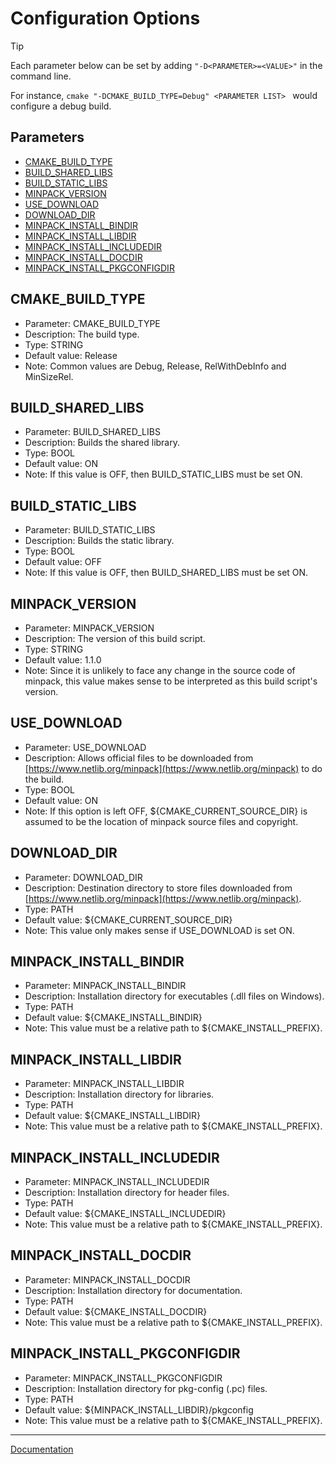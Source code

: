 # Configuration Options

> [!TIP]
> 
> Each parameter below can be set by adding ```"-D<PARAMETER>=<VALUE>"``` in the command line.
> 
> For instance, ```cmake "-DCMAKE_BUILD_TYPE=Debug" <PARAMETER LIST> ``` would configure a debug build.

## Parameters
* [CMAKE_BUILD_TYPE](#CMAKE_BUILD_TYPE)
* [BUILD_SHARED_LIBS](#BUILD_SHARED_LIBS)
* [BUILD_STATIC_LIBS](#BUILD_STATIC_LIBS)
* [MINPACK_VERSION](#MINPACK_VERSION)
* [USE_DOWNLOAD](#USE_DOWNLOAD)
* [DOWNLOAD_DIR](#DOWNLOAD_DIR)
* [MINPACK_INSTALL_BINDIR](#MINPACK_INSTALL_BINDIR)
* [MINPACK_INSTALL_LIBDIR](#MINPACK_INSTALL_LIBDIR)
* [MINPACK_INSTALL_INCLUDEDIR](#MINPACK_INSTALL_INCLUDEDIR)
* [MINPACK_INSTALL_DOCDIR](#MINPACK_INSTALL_DOCDIR)
* [MINPACK_INSTALL_PKGCONFIGDIR](#MINPACK_INSTALL_PKGCONFIGDIR)

## CMAKE_BUILD_TYPE

* Parameter: CMAKE_BUILD_TYPE
* Description: The build type.
* Type: STRING
* Default value: Release
* Note: Common values are Debug, Release, RelWithDebInfo and MinSizeRel.

## BUILD_SHARED_LIBS

* Parameter: BUILD_SHARED_LIBS
* Description: Builds the shared library.
* Type: BOOL
* Default value: ON
* Note: If this value is OFF, then BUILD_STATIC_LIBS must be set ON.

## BUILD_STATIC_LIBS

* Parameter: BUILD_STATIC_LIBS
* Description: Builds the static library.
* Type: BOOL
* Default value: OFF
* Note: If this value is OFF, then BUILD_SHARED_LIBS must be set ON.

## MINPACK_VERSION

* Parameter: MINPACK_VERSION
* Description: The version of this build script.
* Type: STRING
* Default value: 1.1.0
* Note: Since it is unlikely to face any change in the source code of minpack, this value makes sense to be interpreted as this build script's version.

## USE_DOWNLOAD

* Parameter: USE_DOWNLOAD
* Description: Allows official files to be downloaded from [https://www.netlib.org/minpack](https://www.netlib.org/minpack) to do the build.
* Type: BOOL
* Default value: ON
* Note: If this option is left OFF, ${CMAKE_CURRENT_SOURCE_DIR} is assumed to be the location of minpack source files and copyright.

## DOWNLOAD_DIR

* Parameter: DOWNLOAD_DIR
* Description: Destination directory to store files downloaded from [https://www.netlib.org/minpack](https://www.netlib.org/minpack).
* Type: PATH
* Default value: ${CMAKE_CURRENT_SOURCE_DIR}
* Note: This value only makes sense if USE_DOWNLOAD is set ON.

## MINPACK_INSTALL_BINDIR

* Parameter: MINPACK_INSTALL_BINDIR
* Description: Installation directory for executables (.dll files on Windows).
* Type: PATH
* Default value: ${CMAKE_INSTALL_BINDIR}
* Note: This value must be a relative path to ${CMAKE_INSTALL_PREFIX}.

## MINPACK_INSTALL_LIBDIR

* Parameter: MINPACK_INSTALL_LIBDIR
* Description: Installation directory for libraries.
* Type: PATH
* Default value: ${CMAKE_INSTALL_LIBDIR}
* Note: This value must be a relative path to ${CMAKE_INSTALL_PREFIX}.

## MINPACK_INSTALL_INCLUDEDIR

* Parameter: MINPACK_INSTALL_INCLUDEDIR
* Description: Installation directory for header files.
* Type: PATH
* Default value: ${CMAKE_INSTALL_INCLUDEDIR}
* Note: This value must be a relative path to ${CMAKE_INSTALL_PREFIX}.

## MINPACK_INSTALL_DOCDIR

* Parameter: MINPACK_INSTALL_DOCDIR
* Description: Installation directory for documentation.
* Type: PATH
* Default value: ${CMAKE_INSTALL_DOCDIR}
* Note: This value must be a relative path to ${CMAKE_INSTALL_PREFIX}.

## MINPACK_INSTALL_PKGCONFIGDIR

* Parameter: MINPACK_INSTALL_PKGCONFIGDIR
* Description: Installation directory for pkg-config (.pc) files.
* Type: PATH
* Default value: ${MINPACK_INSTALL_LIBDIR}/pkgconfig
* Note: This value must be a relative path to ${CMAKE_INSTALL_PREFIX}.

---
[Documentation](Home.md)